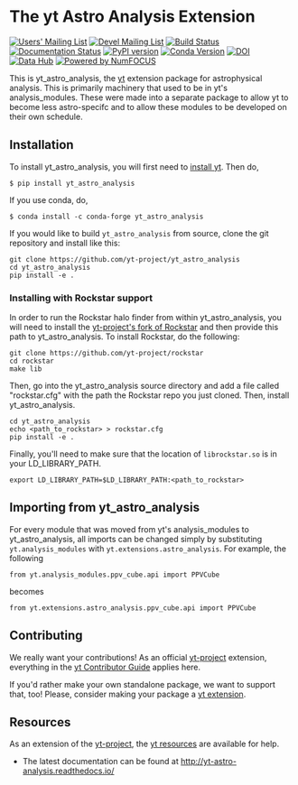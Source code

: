 # The yt Astro Analysis Extension

[![Users' Mailing List](https://img.shields.io/badge/Users-List-lightgrey.svg)](http://lists.spacepope.org/listinfo.cgi/yt-users-spacepope.org/)
[![Devel Mailing List](https://img.shields.io/badge/Devel-List-lightgrey.svg)](http://lists.spacepope.org/listinfo.cgi/yt-dev-spacepope.org/)
[![Build Status](https://travis-ci.org/yt-project/yt_astro_analysis.svg?branch=master)](https://travis-ci.org/yt-project/yt_astro_analysis)
[![Documentation Status](https://readthedocs.org/projects/yt-astro-analysis/badge/?version=latest)](http://yt-astro-analysis.readthedocs.io/en/latest/?badge=latest)
[![PyPI version](https://badge.fury.io/py/yt-astro-analysis.svg)](https://badge.fury.io/py/yt-astro-analysis)
[![Conda Version](https://img.shields.io/conda/vn/conda-forge/yt_astro_analysis.svg)](https://anaconda.org/conda-forge/yt_astro_analysis)
[![DOI](https://zenodo.org/badge/DOI/10.5281/zenodo.1458961.svg)](https://doi.org/10.5281/zenodo.1458961)
[![Data Hub](https://img.shields.io/badge/data-hub-orange.svg)](https://hub.yt/)
[![Powered by NumFOCUS](https://img.shields.io/badge/powered%20by-NumFOCUS-orange.svg?style=flat&colorA=E1523D&colorB=007D8A)](http://numfocus.org)

This is yt_astro_analysis, the [yt](https://github.com/yt-project/yt) extension
package for astrophysical analysis.  This is primarily machinery that used to be
in yt's analysis_modules.  These were made into a separate package to allow yt to
become less astro-specifc and to allow these modules to be developed on their own
schedule.

## Installation

To install yt_astro_analysis, you will first need to 
[install yt](https://github.com/yt-project/yt#installation). Then do,

```
$ pip install yt_astro_analysis
```

If you use conda, do,

```
$ conda install -c conda-forge yt_astro_analysis
```

If you would like to build `yt_astro_analysis` from source, clone the git
repository and install like this:

```
git clone https://github.com/yt-project/yt_astro_analysis
cd yt_astro_analysis
pip install -e .
```

### Installing with Rockstar support

In order to run the Rockstar halo finder from within yt_astro_analysis, you will
need to install the
[yt-project's fork of Rockstar](https://github.com/yt-project/rockstar) and then
provide this path to yt_astro_analysis.  To install Rockstar, do the following:

```
git clone https://github.com/yt-project/rockstar
cd rockstar
make lib
```

Then, go into the yt_astro_analysis source directory and add a file called
"rockstar.cfg" with the path the Rockstar repo you just cloned.  Then, install
yt_astro_analysis.

```
cd yt_astro_analysis
echo <path_to_rockstar> > rockstar.cfg
pip install -e .
```

Finally, you'll need to make sure that the location of ``librockstar.so`` is in
your LD_LIBRARY_PATH.

```
export LD_LIBRARY_PATH=$LD_LIBRARY_PATH:<path_to_rockstar>
```

## Importing from yt_astro_analysis

For every module that was moved from yt's analysis_modules to yt_astro_analysis,
all imports can be changed simply by substituting ``yt.analysis_modules`` with
``yt.extensions.astro_analysis``.  For example, the following

```
from yt.analysis_modules.ppv_cube.api import PPVCube
```
becomes
```
from yt.extensions.astro_analysis.ppv_cube.api import PPVCube
```

## Contributing

We really want your contributions!  As an official
[yt-project](http://yt-project.org/) extension, everything in the
[yt Contributor Guide](https://github.com/yt-project/yt#contributing) applies
here.

If you'd rather make your own standalone package, we want to support that, too!
Please, consider making your package a
[yt extension](http://yt-project.org/extensions.html).

## Resources

As an extension of the [yt-project](http://yt-project.org/), the
[yt resources](https://github.com/yt-project/yt#resources) are available for help.

 * The latest documentation can be found at http://yt-astro-analysis.readthedocs.io/
